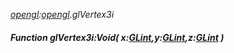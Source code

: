 _[opengl](../../modules/opengl/opengl-module.md):[opengl](../../modules/opengl/opengl-module.md).glVertex3i_
##### Function glVertex3i:Void( x:[GLint](../../modules/opengl/opengl-glint.md),y:[GLint](../../modules/opengl/opengl-glint.md),z:[GLint](../../modules/opengl/opengl-glint.md) )
